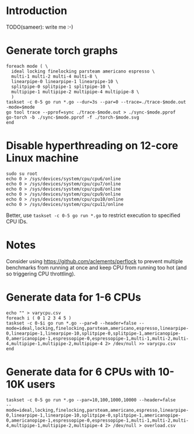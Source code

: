 # Introduction

TODO(sameer): write me :-)


# Generate torch graphs

```shell
foreach mode ( \
  ideal locking finelocking parsteam americano espresso \
  multi-1 multi-2 multi-4 multi-8 \
  linearpipe-0 linearpipe-1 linearpipe-10 \
  splitpipe-0 splitpipe-1 splitpipe-10 \
  multipipe-1 multipipe-2 multipipe-4 multipipe-8 \
  )
taskset -c 0-5 go run *.go --dur=3s --par=0 --trace=./trace-$mode.out -mode=$mode
go tool trace --pprof=sync ./trace-$mode.out > ./sync-$mode.pprof
go-torch -b ./sync-$mode.pprof -f ./torch-$mode.svg
end
```

# Disable hyperthreading on 12-core Linux machine

```shell
sudo su root
echo 0 > /sys/devices/system/cpu/cpu6/online
echo 0 > /sys/devices/system/cpu/cpu7/online
echo 0 > /sys/devices/system/cpu/cpu8/online
echo 0 > /sys/devices/system/cpu/cpu9/online
echo 0 > /sys/devices/system/cpu/cpu10/online
echo 0 > /sys/devices/system/cpu/cpu11/online
```

Better, use `taskset -c 0-5 go run *.go` to restrict execution to specified CPU IDs.

# Notes

Consider using https://github.com/aclements/perflock to prevent multiple
benchmarks from running at once and keep CPU from running too hot (and so
triggering CPU throttling).

# Generate data for 1-6 CPUs

```shell
echo "" > varycpu.csv
foreach i ( 0 1 2 3 4 5 )
taskset -c 0-$i go run *.go --par=0 --header=false --mode=ideal,locking,finelocking,parsteam,americano,espresso,linearpipe-0,linearpipe-1,linearpipe-10,splitpipe-0,splitpipe-1,americanopipe-0,americanopipe-1,espressopipe-0,espressopipe-1,multi-1,multi-2,multi-4,multipipe-1,multipipe-2,multipipe-4 2> /dev/null >> varycpu.csv
end
```

# Generate data for 6 CPUs with 10-10K users

```shell
taskset -c 0-5 go run *.go --par=10,100,1000,10000 --header=false
--mode=ideal,locking,finelocking,parsteam,americano,espresso,linearpipe-0,linearpipe-1,linearpipe-10,splitpipe-0,splitpipe-1,americanopipe-0,americanopipe-1,espressopipe-0,espressopipe-1,multi-1,multi-2,multi-4,multipipe-1,multipipe-2,multipipe-4 2> /dev/null > overload.csv
```
